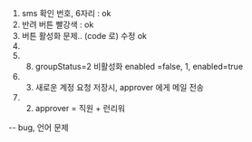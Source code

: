 1. sms 확인 번호, 6자리 : ok
4. 반려 버튼 빨강색 : ok
5. 버튼 활성화 문제.. (code 로) 수정 ok
6.
7. 8. groupStatus=2 비활성화 enabled =false, 1, enabled=true
8. 3. 새로운 계정 요청 저장시, approver 에게 메일 전송
9. 2. approver = 직원  + 런리워


-- bug, 언어 문제 



